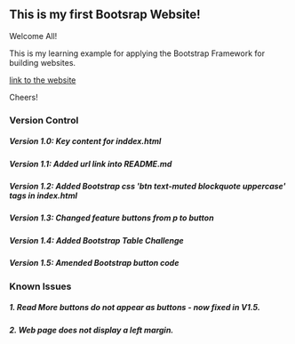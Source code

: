 ## This is my first Bootsrap Website!

Welcome All!

This is my learning example for applying the Bootstrap Framework for building websites.

[link to the website](https://readri205.github.io/bootstrap-example/)

Cheers!

### Version Control

##### Version 1.0: Key content for inddex.html
##### Version 1.1: Added url link into README.md
##### Version 1.2: Added Bootstrap css 'btn text-muted blockquote uppercase' tags in index.html
##### Version 1.3: Changed feature buttons from p to button
##### Version 1.4: Added Bootstrap Table Challenge
##### Version 1.5: Amended Bootstrap button code

### Known Issues

##### 1. Read More buttons do not appear as buttons - now fixed in V1.5.
##### 2. Web page does not display a left margin.